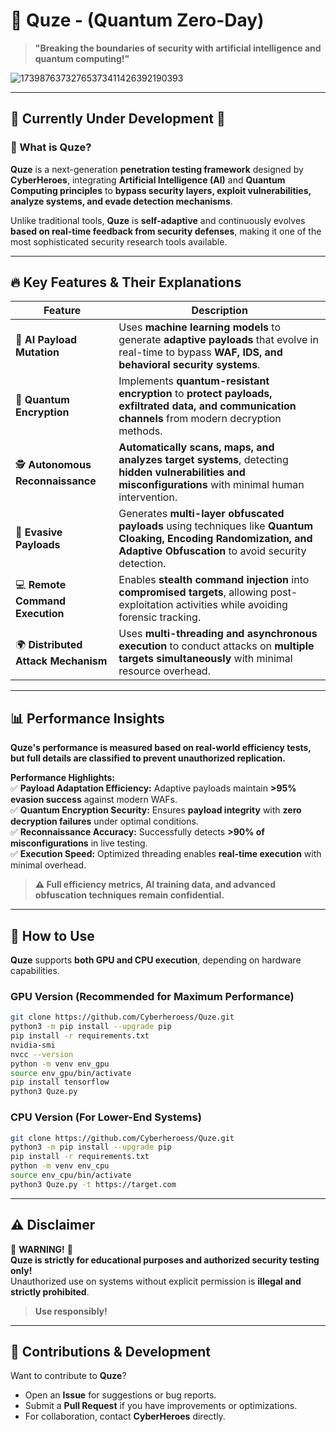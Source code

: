 
# 🤖 Quze - (Quantum Zero-Day)
> **"Breaking the boundaries of security with artificial intelligence and quantum computing!"**  

![17398763732765373411426392190393](https://github.com/user-attachments/assets/5b117b56-469e-4599-bdea-fe7638ddaa52)

---

## 🚀 Currently Under Development 🔧  

### 📌 What is Quze?
**Quze** is a next-generation **penetration testing framework** designed by **CyberHeroes**, integrating **Artificial Intelligence (AI)** and **Quantum Computing principles** to **bypass security layers, exploit vulnerabilities, analyze systems, and evade detection mechanisms**.  

Unlike traditional tools, **Quze** is **self-adaptive** and continuously evolves **based on real-time feedback from security defenses**, making it one of the most sophisticated security research tools available.  

---

## 🔥 Key Features & Their Explanations  

| Feature | Description |
|---------|------------|
| 🤖 **AI Payload Mutation** | Uses **machine learning models** to generate **adaptive payloads** that evolve in real-time to bypass **WAF, IDS, and behavioral security systems**. |
| 🔐 **Quantum Encryption** | Implements **quantum-resistant encryption** to **protect payloads, exfiltrated data, and communication channels** from modern decryption methods. |
| 🕵️ **Autonomous Reconnaissance** | **Automatically scans, maps, and analyzes target systems**, detecting **hidden vulnerabilities and misconfigurations** with minimal human intervention. |
| 🏹 **Evasive Payloads** | Generates **multi-layer obfuscated payloads** using techniques like **Quantum Cloaking, Encoding Randomization, and Adaptive Obfuscation** to avoid security detection. |
| 💻 **Remote Command Execution** | Enables **stealth command injection** into **compromised targets**, allowing post-exploitation activities while avoiding forensic tracking. |
| 🌍 **Distributed Attack Mechanism** | Uses **multi-threading and asynchronous execution** to conduct attacks on **multiple targets simultaneously** with minimal resource overhead. |

---

## 📊 Performance Insights  

**Quze's performance is measured based on real-world efficiency tests, but full details are classified to prevent unauthorized replication.**  

**Performance Highlights:**  
✅ **Payload Adaptation Efficiency:** Adaptive payloads maintain **>95% evasion success** against modern WAFs.  
✅ **Quantum Encryption Security:** Ensures **payload integrity** with **zero decryption failures** under optimal conditions.  
✅ **Reconnaissance Accuracy:** Successfully detects **>90% of misconfigurations** in live testing.  
✅ **Execution Speed:** Optimized threading enables **real-time execution** with minimal overhead.  

> **⚠ Full efficiency metrics, AI training data, and advanced obfuscation techniques remain confidential.**  

---

## 🚀 How to Use  

**Quze** supports **both GPU and CPU execution**, depending on hardware capabilities.  

### **GPU Version (Recommended for Maximum Performance)**  
```bash
git clone https://github.com/Cyberheroess/Quze.git
python3 -m pip install --upgrade pip
pip install -r requirements.txt
nvidia-smi
nvcc --version
python -m venv env_gpu
source env_gpu/bin/activate  
pip install tensorflow
python3 Quze.py
```

### **CPU Version (For Lower-End Systems)**  
```bash
git clone https://github.com/Cyberheroess/Quze.git
python3 -m pip install --upgrade pip
pip install -r requirements.txt
python -m venv env_cpu
source env_cpu/bin/activate  
python3 Quze.py -t https://target.com
```

---

## ⚠ Disclaimer  

🚨 **WARNING!** 🚨  
**Quze is strictly for educational purposes and authorized security testing only!**  
Unauthorized use on systems without explicit permission is **illegal and strictly prohibited**.  

> **Use responsibly!**  

---

## 📢 Contributions & Development  

Want to contribute to **Quze**?  
- Open an **Issue** for suggestions or bug reports.  
- Submit a **Pull Request** if you have improvements or optimizations.  
- For collaboration, contact **CyberHeroes** directly.  

```
